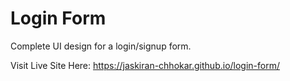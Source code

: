 # Login Form

Complete UI design for a login/signup form. 

Visit Live Site Here: https://jaskiran-chhokar.github.io/login-form/
